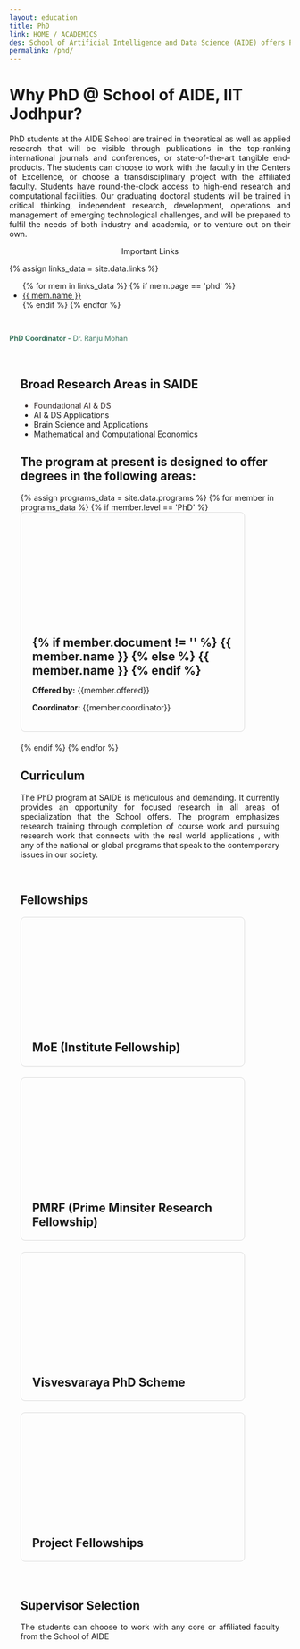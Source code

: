 ```yaml
---
layout: education
title: PhD
link: HOME / ACADEMICS
des: School of Artificial Intelligence and Data Science (AIDE) offers Ph.D. program in a wide range of emerging and challenging research areas of Foundational AI & DS, and AI & DS Applications through highly qualified faculty from diverse disciplines with shared interests in fundamental challenges in AI and DS.
permalink: /phd/
---
```


<style>
.background-about{
background-image:url("{{ site.baseurl }}/images/PhD.png");
}
</style>

<div id="parent-box">
<div class="general-section">
<h1> Why PhD @ School of AIDE, IIT Jodhpur?</h1>
<div class="row">
<div class="col-md-8">
<p style="text-align: justify;">PhD students at the AIDE School are trained in theoretical as well as applied research that will be visible through publications in the top-ranking international journals and conferences, or state-of-the-art tangible end-products. The students can choose to work with the faculty in the Centers of Excellence, or choose a transdisciplinary project with the affiliated faculty. Students have round-the-clock access to high-end research and computational facilities. Our graduating doctoral students will be trained in critical thinking, independent research, development, operations and management of emerging technological challenges, and will be prepared to fulfil the needs of both industry and academia, or to venture out on their own.</p>
</div>
<div class="col-md-4 implinkBox">
<div class="side-content">
<div class="share">
<p class="sign-up" style="text-align: center;"><i class="fa-regular fa-hand-point-right"></i> Important Links</p>

{% assign links_data = site.data.links %}
<ul class="side-news">
  {% for mem in links_data %}
    {% if mem.page == 'phd' %}
      <li><a href="{{ mem.url }}" target="_blank" id="links">{{ mem.name }}</a></li>
    {% endif %}
  {% endfor %}
</ul>
<br>
<p style="text-align: left; color: #23674ce6; font-size:0.9em ;"><b>PhD Coordinator -</b> Dr. Ranju Mohan</p>
</div>
</div>
</div>
</div>
</div>

<div style="padding: 20px;">
<h2 id="subheading">Broad Research Areas in SAIDE</h2>
<ul>
<a href="" style="border: 0;text-decoration: none;color: rgb(52, 40, 40);"><li>Foundational AI & DS</li></a>
<a href="" style="border: 0;text-decoration: none;color: rgb(52, 40, 40);"></a><li>AI & DS Applications</li>
<a href="" style="border: 0;text-decoration: none;color: rgb(52, 40, 40);"></a><li>Brain Science and Applications</li>
<a href="" style="border: 0;text-decoration: none;color: rgb(52, 40, 40);"></a><li>Mathematical and Computational Economics</li>
</ul>

<h2 id="subheading">The program at present is designed to offer degrees in the following areas:</h2>
<div class="msgrid-container">
{% assign programs_data = site.data.programs  %}
{% for member in programs_data %}
{% if member.level == 'PhD' %}
<div class="ms-card ms-grid" style="border: 1px solid #ddd; border-radius: 8px; overflow: hidden; max-width: 400px; margin-bottom: 20px;">
<div class="ms-card-image" style="background-image: url('{{member.background}}'); background-size: cover; background-position: center; height: 200px;"></div>
<div class="ms-card-content" style="padding: 20px;">
<h2 id="subheading" style="margin: 0;">
{% if member.document != '' %}
<a href="{{ member.document }}" target="_blank" style="border: 0; text-decoration: none;">{{ member.name }}
</a>
{% else %}
<a href="{{ member.url }}" target="_blank" style="border: 0; text-decoration: none;">{{ member.name }}
</a>
{% endif %}
</h2>
<p><strong>Offered by:</strong> {{member.offered}}</p>
<p><strong>Coordinator:</strong> {{member.coordinator}}</p>
</div>
</div>
{% endif %}
{% endfor %}
</div>


<h2 id="subheading">Curriculum</h2>
<p style="text-align: justify;">The PhD program at SAIDE is meticulous and demanding. It currently provides an opportunity for focused research in all areas of specialization that the School offers. The program emphasizes research training through completion of course work and pursuing research work that connects with the real world applications , with any of the national or global programs that speak to the contemporary issues in our society.</p>
<br>
<h2 id="subheading">Fellowships</h2>
<div class="msgrid-container">
<div class="ms-card ms-grid" style="border: 1px solid #ddd; border-radius: 8px; overflow: hidden; max-width: 400px; margin-bottom: 20px;">
<div class="ms-card-image" style="background-image: url('{{ site.baseurl }}/images/institute.png'); background-size: cover; background-position: center; height: 200px;"></div>
<div class="ms-card-content" style="padding: 20px;">
<h2 id="subheading" style="margin: 0;">
<a href="#" target="_blank" style="border: 0;text-decoration: none;">MoE (Institute Fellowship)</a></h2>
</div>
</div>

<div class="ms-card ms-grid" style="border: 1px solid #ddd; border-radius: 8px; overflow: hidden; max-width: 400px; margin-bottom: 20px;">
<div class="ms-card-image" style="background-image: url('{{ site.baseurl }}/images/pmrf.png'); background-size: cover; background-position: center; height: 200px;"></div>
<div class="ms-card-content" style="padding: 20px;">
<h2 id="subheading" style="margin: 0;">
<a href="#" target="_blank" style="border: 0;text-decoration: none;">PMRF (Prime Minsiter Research Fellowship)</a></h2>
</div>
</div>


<div class="ms-card ms-grid" style="border: 1px solid #ddd; border-radius: 8px; overflow: hidden; max-width: 400px; margin-bottom: 20px;">
<div class="ms-card-image" style="background-image: url('{{ site.baseurl }}/images/Visvesvaraya.png'); background-size: cover; background-position: center; height: 200px;"></div>
<div class="ms-card-content" style="padding: 20px;">
<h2 id="subheading" style="margin: 0;"><a href="https://aide.iitj.ac.in/images/pdf/MSR_CII.pdf" target="_blank" style="border: 0;text-decoration: none;">Visvesvaraya PhD Scheme</a></h2>

</div>
</div>

<div class="ms-card ms-grid" style="border: 1px solid #ddd; border-radius: 8px; overflow: hidden; max-width: 400px; margin-bottom: 20px;">
<div class="ms-card-image" style="background-image: url('{{ site.baseurl }}/images/project.png'); background-size: cover; background-position: center; height: 200px;"></div>
<div class="ms-card-content" style="padding: 20px;">
<h2 id="subheading" style="margin: 0;"><a href="https://aide.iitj.ac.in/images/pdf/MSR_CAIPH.pdf" target="_blank" style="border: 0;text-decoration: none;">Project Fellowships</a></h2>
</div>
</div>
</div>
<br>

<h2 id="subheading">Supervisor Selection</h2>
<p style="text-align: justify;">The students can choose to work with any core or affiliated faculty from the School of AIDE</p>
</div>
</div>
